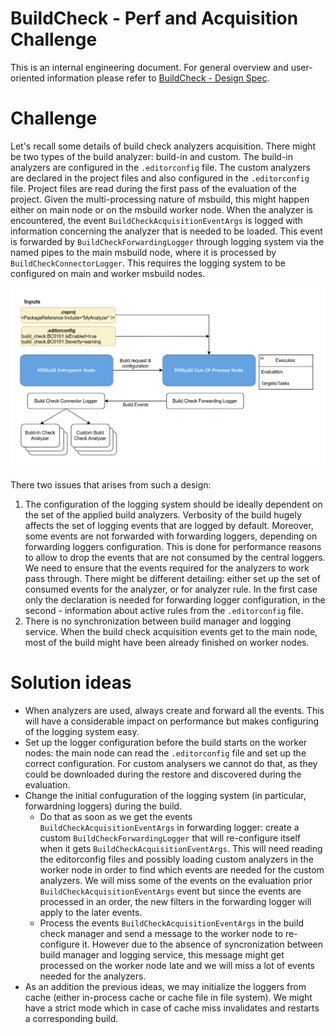 # BuildCheck - Perf and Acquisition Challenge

This is an internal engineering document. For general overview and user-oriented information please refer to [BuildCheck - Design Spec](BuildCheck.md).

# Challenge

Let's recall some details of build check analyzers acquisition. There might be two types of the build analyzer: build-in and custom. 
The build-in analyzers are configured in the `.editorconfig` file. The custom analyzers are declared in the project files and also configured in the `.editorconfig` file. 
Project files are read during the first pass of the evaluation of the project. Given the multi-processing nature of msbuild, this might happen either on main node or on the msbuild worker node. When the analyzer is encountered, the event `BuildCheckAcquisitionEventArgs` is logged with information concerning the analyzer that is needed to be loaded. This event is forwarded by `BuildCheckForwardingLogger` through logging system via the named pipes to the main msbuild node, where it is processed by `BuildCheckConnectorLogger`. This requires the logging system to be configured on main and worker msbuild nodes. 

![analyzers-acquisition](analyzers-acquisition.png)

There two issues that arises from such a design:
1. The configuration of the logging system should be ideally dependent on the set of the applied build analyzers. Verbosity of the build hugely affects the set of logging events that are logged by default. Moreover, some events are not forwarded with forwarding loggers, depending on forwarding loggers configuration. This is done for performance reasons to allow to drop the events that are not consumed by the central loggers. We need to ensure that the events required for the analyzers to work pass through. There might be different detailing: either set up the set of consumed events for the analyzer, or for analyzer rule. In the first case only the declaration is needed for forwarding logger configuration, in the second - information about active rules from the `.editorconfig` file.
2. There is no synchronization between build manager and logging service. When the build check acquisition events get to the main node, most of the build might have been already finished on worker nodes.

# Solution ideas

- When analyzers are used, always create and forward all the events. This will have a considerable impact on performance but makes configuring of the logging system easy.
- Set up the logger configuration before the build starts on the worker nodes: the main node can read the `.editorconfig` file and set up the correct configuration. For custom analysers we cannot do that, as they could be downloaded during the restore and discovered during the evaluation. 
- Change the initial confuguration of the logging system (in particular, forwardning loggers) during the build. 
    - Do that as soon as we get the events `BuildCheckAcquisitionEventArgs` in forwarding logger: create a custom `BuildCheckForwardingLogger` that will re-configure itself when it gets `BuildCheckAcquisitionEventArgs`. This will need reading the editorconfig files and possibly loading custom analyzers in the worker node in order to find which events are needed for the custom analyzers. We will miss some of the events on the evaluation prior `BuildCheckAcquisitionEventArgs` event but since the events are processed in an order, the new filters in the forwarding logger will apply to the later events.
    - Process the events `BuildCheckAcquisitionEventArgs` in the build check manager and send a message to the worker node to re-configure it. However due to the absence of syncronization between build manager and logging service, this message might get processed on the worker node late and we will miss a lot of events needed for the analyzers.  
- As an addition the previous ideas, we may initialize the loggers from cache (either in-process cache or cache file in file system). We might have a strict mode which in case of cache miss invalidates and restarts a corresponding build.
